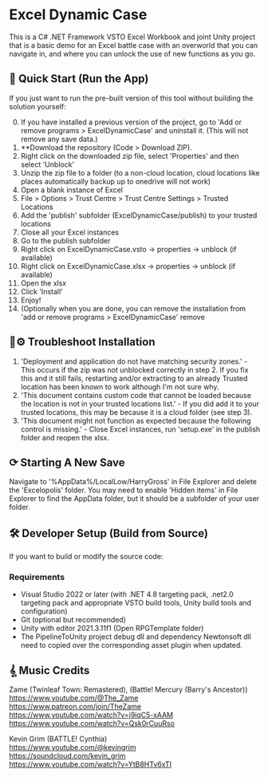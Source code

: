 # Excel Dynamic Case

This is a C# .NET Framework VSTO Excel Workbook and joint Unity project that is a basic demo for an Excel battle case with an overworld that you can navigate in, and where you can unlock the use of new functions as you go.

## 🚀 Quick Start (Run the App)

If you just want to run the pre-built version of this tool without building the solution yourself:

0. If you have installed a previous version of the project, go to 'Add or remove programs > ExcelDynamicCase' and uninstall it.  (This will not remove any save data.)
1. **Download the repository (Code > Download ZIP).
2. Right click on the downloaded zip file, select 'Properties' and then select 'Unblock'
3. Unzip the zip file to a folder (to a non-cloud location, cloud locations like places automatically backup up to onedrive will not work)
4. Open a blank instance of Excel
5. File > Options > Trust Centre > Trust Centre Settings > Trusted Locations
6. Add the 'publish' subfolder (ExcelDynamicCase/publish) to your trusted locations
7. Close all your Excel instances
8. Go to the publish subfolder
9. Right click on ExcelDynamicCase.vsto -> properties -> unblock (if available)
10. Right click on ExcelDynamicCase.xlsx -> properties -> unblock (if available)
11. Open the xlsx
12. Click 'Install'
13. Enjoy!
14. (Optionally when you are done, you can remove the installation from 'add or remove programs > ExcelDynamicCase' remove

## 🔧⚙ Troubleshoot Installation

1. 'Deployment and application do not have matching security zones.' - This occurs if the zip was not unblocked correctly in step 2.  If you fix this and it still fails, restarting and/or extracting to an already Trusted location has been known to work although I'm not sure why.
2. 'This document contains custom code that cannot be loaded because the location is not in your trusted locations list.' - If you did add it to your trusted locations, this may be because it is a cloud folder (see step 3).
3. 'This document might not function as expected because the following control is missing.' - Close Excel instances, run 'setup.exe' in the publish folder and reopen the xlsx. 

## ⟳ Starting A New Save

Navigate to '%AppData%/LocalLow/HarryGross' in File Explorer and delete the 'Excelopolis' folder.  You may need to enable 'Hidden items' in File Explorer to find the AppData folder, but it should be a subfolder of your user folder.

## 🛠️ Developer Setup (Build from Source)

If you want to build or modify the source code:

### Requirements

- Visual Studio 2022 or later (with .NET 4.8 targeting pack, .net2.0 targeting pack and appropriate VSTO build tools, Unity build tools and configuration)
- Git (optional but recommended)
- Unity with editor 2021.3.11f1 (Open RPGTemplate folder)
- The PipelineToUnity project debug dll and dependency Newtonsoft dll need to copied over the corresponding asset plugin when updated.

## 𝄠 Music Credits

Zame (Twinleaf Town: Remastered), (Battle! Mercury (Barry's Ancestor))  
https://www.youtube.com/@The_Zame  
https://www.patreon.com/join/TheZame  
https://www.youtube.com/watch?v=j9iqC5-xAAM  
https://www.youtube.com/watch?v=Qsk0rCuuRso  

Kevin Grim (BATTLE! Cynthia)  
https://www.youtube.com/@kevingrim  
https://soundcloud.com/kevin_grim  
https://www.youtube.com/watch?v=YtB8HTv6xTI
